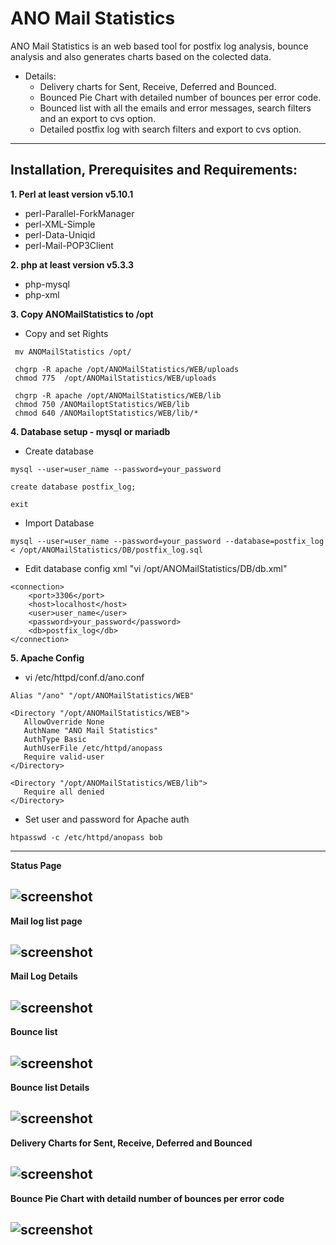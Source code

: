 # ANO Mail Statistics

  ANO Mail Statistics is an web based tool for postfix log analysis, bounce analysis and also generates charts based on the colected data.  

 * Details:  
   * Delivery charts for Sent, Receive, Deferred and Bounced.  
   * Bounced Pie Chart with detailed number of bounces per error code.  
   * Bounced list with all the emails and error messages, search filters and an export to cvs option.  
   * Detailed postfix log with search filters and export to cvs option.  
 -----------  
 
Installation, Prerequisites and Requirements:
-----------
  
**1. Perl at least version v5.10.1**  
* perl-Parallel-ForkManager  
* perl-XML-Simple  
* perl-Data-Uniqid  
* perl-Mail-POP3Client  
  
**2. php at least version v5.3.3**  
* php-mysql   
* php-xml  

**3. Copy ANOMailStatistics to /opt**  
* Copy and set Rights
```
 mv ANOMailStatistics /opt/
 
 chgrp -R apache /opt/ANOMailStatistics/WEB/uploads
 chmod 775  /opt/ANOMailStatistics/WEB/uploads
 
 chgrp -R apache /opt/ANOMailStatistics/WEB/lib
 chmod 750 /ANOMailoptStatistics/WEB/lib
 chmod 640 /ANOMailoptStatistics/WEB/lib/*
```

**4. Database setup - mysql or mariadb**
* Create database  
```
mysql --user=user_name --password=your_password

create database postfix_log;

exit
```
* Import Database  
```
mysql --user=user_name --password=your_password --database=postfix_log < /opt/ANOMailStatistics/DB/postfix_log.sql
```
* Edit database config xml "vi /opt/ANOMailStatistics/DB/db.xml"
```
<connection>
	<port>3306</port>
	<host>localhost</host>
	<user>user_name</user>
	<password>your_password</password>
	<db>postfix_log</db>
</connection>
```

**5. Apache Config**  
* vi /etc/httpd/conf.d/ano.conf  
```
Alias "/ano" "/opt/ANOMailStatistics/WEB"

<Directory "/opt/ANOMailStatistics/WEB">
   AllowOverride None
   AuthName "ANO Mail Statistics"
   AuthType Basic
   AuthUserFile /etc/httpd/anopass
   Require valid-user
</Directory>

<Directory "/opt/ANOMailStatistics/WEB/lib">
   Require all denied
</Directory>
```
* Set user and password for Apache auth  
```
htpasswd -c /etc/httpd/anopass bob
```
  
-----------

**Status Page**  
  
![screenshot](https://user-images.githubusercontent.com/17200386/31162925-8ba94556-a8e8-11e7-896d-dfef48812666.png)  
-----------

**Mail log list page**  
  
![screenshot](https://user-images.githubusercontent.com/17200386/31162924-8ba5acac-a8e8-11e7-82c9-69d24106a116.png)  
-----------

**Mail Log Details**  
  
![screenshot](https://user-images.githubusercontent.com/17200386/31162923-8ba5c1b0-a8e8-11e7-848c-374afaf81ee4.png)  
-----------

**Bounce list**
  
![screenshot](https://user-images.githubusercontent.com/17200386/31162921-8ba4168a-a8e8-11e7-888f-fe54e5021363.png)  
-----------

**Bounce list Details**
  
![screenshot](https://user-images.githubusercontent.com/17200386/31162922-8ba43840-a8e8-11e7-9226-c7c771882b51.png)  
-----------

**Delivery Charts for Sent, Receive, Deferred and Bounced**
  
![screenshot](https://user-images.githubusercontent.com/17200386/31162954-bc9e4b52-a8e8-11e7-8f58-c2ce7b80bbee.png)  
-----------

**Bounce Pie Chart with detaild number of bounces per error code**
  
![screenshot](https://user-images.githubusercontent.com/17200386/31162956-bcaf636a-a8e8-11e7-98d6-16aa99633402.png)
-----------  
